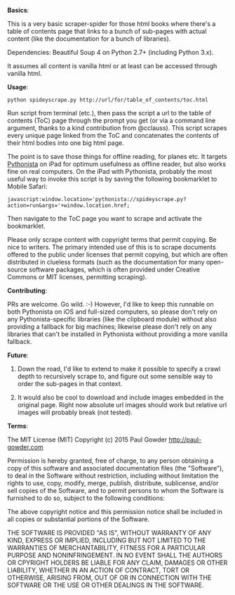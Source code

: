 **Basics**:

This is a very basic scraper-spider for those html books where there's a table of contents page that links to a bunch of sub-pages with actual content (like the documentation for a bunch of libraries).

Dependencies: Beautiful Soup 4 on Python 2.7+ (including Python 3.x).
 
It assumes all content is vanilla html or at least can be accessed through vanilla html.  

**Usage**:

`python spideyscrape.py http://url/for/table_of_contents/toc.html`

Run script from terminal (etc.), then pass the script a url to the table of contents (ToC) page through the prompt you get (or via a command line argument, thanks to a kind contribution from @cclauss). This script scrapes every unique page linked from the ToC and concatenates the contents of their html bodies into one big html page.
 
The point is to save those things for offline reading, for planes etc.  It targets [Pythonista](http://omz-software.com/pythonista/) on iPad for optimum usefulness as offline reader, but also works fine on real computers.  On the iPad with Pythonista, probably the most useful way to invoke this script is by saving the following bookmarklet to Mobile Safari: 

    javascript:window.location='pythonista://spideyscrape.py?action=run&args='+window.location.href;

Then navigate to the ToC page you want to scrape and activate the bookmarklet.  

Please only scrape content with copyright terms that permit copying.  Be nice to writers.  The primary intended use of this is to scrape documents offered to the public under licenses that permit copying, but which are often distributed in clueless formats (such as the documentation for many open-source software packages, which is often provided under Creative Commons or MIT licenses, permitting scraping).

**Contributing**: 

PRs are welcome.  Go wild.  :-)  However, I'd like to keep this runnable on both Pythonista on iOS and full-sized computers, so please don't rely on any Pythonista-specific libraries (like the clipboard module) without also providing a fallback for big machines; likewise please don't rely on any libraries that can't be installed in Pythonista without providing a more vanilla fallback.  

**Future**: 

1.  Down the road, I'd like to extend to make it possible to specify a crawl depth to recursively scrape to, and figure out some sensible way to order the sub-pages in that context. 

2.  It would also be cool to download and include images embedded in the original page.  Right now absolute url images should work but relative url images will probably break (not tested).  

**Terms**: 

The MIT License (MIT)
Copyright (c) 2015 Paul Gowder <http://paul-gowder.com>

Permission is hereby granted, free of charge, to any person obtaining a copy of this software and associated documentation files (the "Software"), to deal in the Software without restriction, including without limitation the rights to use, copy, modify, merge,  publish, distribute, sublicense, and/or sell copies of the Software, and to permit persons to whom the Software is furnished to do  so, subject to the following conditions:

The above copyright notice and this permission notice shall be included in all copies or substantial portions of the Software.

THE SOFTWARE IS PROVIDED "AS IS", WITHOUT WARRANTY OF ANY KIND, EXPRESS OR IMPLIED, INCLUDING BUT NOT LIMITED TO THE WARRANTIES OF MERCHANTABILITY, FITNESS FOR A PARTICULAR PURPOSE AND NONINFRINGEMENT. IN NO EVENT SHALL THE AUTHORS OR CPYRIGHT HOLDERS BE LIABLE  FOR ANY CLAIM, DAMAGES OR OTHER LIABILITY, WHETHER IN AN ACTION OF CONTRACT, TORT OR OTHERWISE, ARISING FROM, OUT OF OR IN CONNECTION WITH THE SOFTWARE OR THE USE OR OTHER DEALINGS IN THE SOFTWARE.
